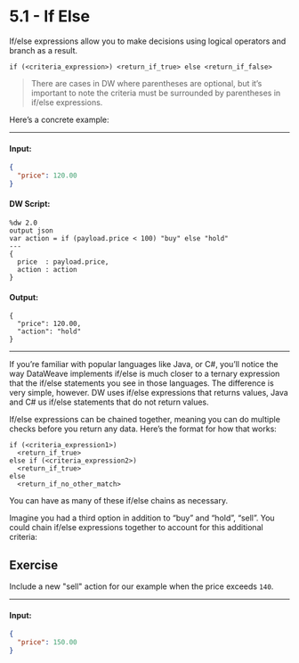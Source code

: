# 5.1 - If Else

If/else expressions allow you to make decisions using logical operators and branch as a result.

```
if (<criteria_expression>) <return_if_true> else <return_if_false>
```

> There are cases in DW where parentheses are optional, but it’s important to note the criteria must be surrounded by parentheses in if/else expressions.

Here’s a concrete example:

----
#### Input:
```json
{
  "price": 120.00
}
```
#### DW Script:
```dw
%dw 2.0
output json
var action = if (payload.price < 100) "buy" else "hold"
---
{
  price  : payload.price,
  action : action
}
```
#### Output:
```
{
  "price": 120.00,
  "action": "hold"
}
```
----

If you’re familiar with popular languages like Java, or C#, you’ll notice the way DataWeave implements if/else is much closer to a ternary expression that the if/else statements you see in those languages. The difference is very simple, however. DW uses if/else expressions that returns values, Java and C# us if/else statements that do not return values.

If/else expressions can be chained together, meaning you can do multiple checks before you return any data. Here’s the format for how that works:

```
if (<criteria_expression1>)
  <return_if_true>
else if (<criteria_expression2>)
  <return_if_true>
else
  <return_if_no_other_match>
```

You can have as many of these if/else chains as necessary.

Imagine you had a third option in addition to “buy” and “hold”, “sell”. You could chain if/else expressions together to account for this additional criteria:

## Exercise

Include a new "sell" action for our example when the price exceeds `140`.

----
#### Input:
```json
{
  "price": 150.00
}
```
